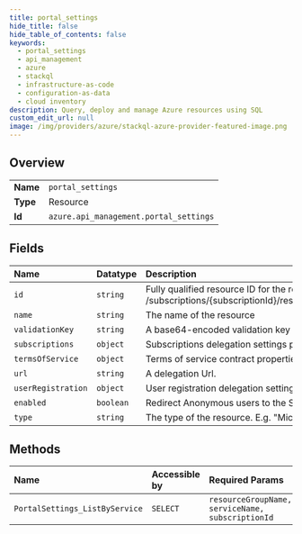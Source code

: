 ```yaml
---
title: portal_settings
hide_title: false
hide_table_of_contents: false
keywords:
  - portal_settings
  - api_management
  - azure    
  - stackql
  - infrastructure-as-code
  - configuration-as-data
  - cloud inventory
description: Query, deploy and manage Azure resources using SQL
custom_edit_url: null
image: /img/providers/azure/stackql-azure-provider-featured-image.png
---
```

  
    

## Overview
<table><tbody>
<tr><td><b>Name</b></td><td><code>portal_settings</code></td></tr>
<tr><td><b>Type</b></td><td>Resource</td></tr>
<tr><td><b>Id</b></td><td><code>azure.api_management.portal_settings</code></td></tr>
</tbody></table>

## Fields
| Name | Datatype | Description |
|:-----|:---------|:------------|
| `id` | `string` | Fully qualified resource ID for the resource. Ex - /subscriptions/&#123;subscriptionId&#125;/resourceGroups/&#123;resourceGroupName&#125;/providers/&#123;resourceProviderNamespace&#125;/&#123;resourceType&#125;/&#123;resourceName&#125; |
| `name` | `string` | The name of the resource |
| `validationKey` | `string` | A base64-encoded validation key to validate, that a request is coming from Azure API Management. |
| `subscriptions` | `object` | Subscriptions delegation settings properties. |
| `termsOfService` | `object` | Terms of service contract properties. |
| `url` | `string` | A delegation Url. |
| `userRegistration` | `object` | User registration delegation settings properties. |
| `enabled` | `boolean` | Redirect Anonymous users to the Sign-In page. |
| `type` | `string` | The type of the resource. E.g. "Microsoft.Compute/virtualMachines" or "Microsoft.Storage/storageAccounts" |
## Methods
| Name | Accessible by | Required Params |
|:-----|:--------------|:----------------|
| `PortalSettings_ListByService` | `SELECT` | `resourceGroupName, serviceName, subscriptionId` |
